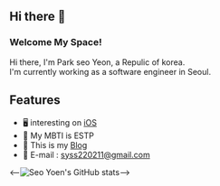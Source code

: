 ## Hi there 👋

### Welcome My Space!
Hi there, I'm Park seo Yeon, a Repulic of korea.  
I'm currently working as a software engineer in Seoul.  

## Features
- 🖥  interesting on [iOS](https://github.com/syss220211/SYStudy)
- 🌱 My MBTI is ESTP 
- 🧸 This is my [Blog](https://sy-catbutler.tistory.com/)
- 💭 E-mail : syss220211@gmail.com   


<--![Seo Yoen's GitHub stats](https://github-readme-stats.vercel.app/api?username=syss220211&show_icons=true&bg_color=00000000)-->


[^1]: [![Seo Yeon's GitHub stats](https://github-readme-stats.vercel.app/api?username=syss220211&line_height=24&hide_rank=true&&layout=compact&&show_icons=true&5&border_radius=10&icon_color=556B2F&text_color=000000&title_color=556B2F&border_color=556B2F)](https://github.com/syss220211/syss220211) 

[^1]: [![Seo Yeon's GitHub stats](https://github-readme-stats.vercel.app/api?username=syss220211)](https://github.com/syss220211/github-readme-stats)


[^1]: <!--[![Top Langs](https://github-readme-stats.vercel.app/api/top-langs/?username=syss220211&layout=compact&langs_count=8&title_color=556B2F&border_radius=10&border_color=556B2F)](https://github.com/syss220211?tab=repositories&q=&type=&language=java&sort=)-->

